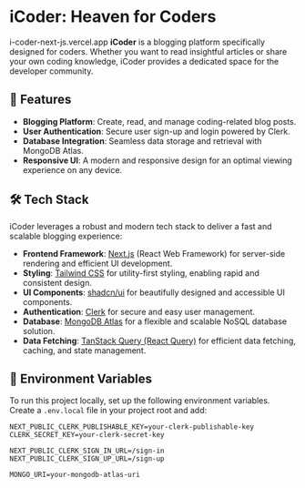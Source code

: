# iCoder: Heaven for Coders
i-coder-next-js.vercel.app
**iCoder** is a blogging platform specifically designed for coders. Whether you want to read insightful articles or share your own coding knowledge, iCoder provides a dedicated space for the developer community.

## 🚀 Features

- **Blogging Platform**: Create, read, and manage coding-related blog posts.
- **User Authentication**: Secure user sign-up and login powered by Clerk.
- **Database Integration**: Seamless data storage and retrieval with MongoDB Atlas.
- **Responsive UI**: A modern and responsive design for an optimal viewing experience on any device.

## 🛠️ Tech Stack

iCoder leverages a robust and modern tech stack to deliver a fast and scalable blogging experience:

- **Frontend Framework**: [Next.js](https://nextjs.org/) (React Web Framework) for server-side rendering and efficient UI development.
- **Styling**: [Tailwind CSS](https://tailwindcss.com/) for utility-first styling, enabling rapid and consistent design.
- **UI Components**: [shadcn/ui](https://ui.shadcn.com/) for beautifully designed and accessible UI components.
- **Authentication**: [Clerk](https://clerk.dev/) for secure and easy user management.
- **Database**: [MongoDB Atlas](https://www.mongodb.com/cloud/atlas) for a flexible and scalable NoSQL database solution.
- **Data Fetching**: [TanStack Query (React Query)](https://tanstack.com/query/latest) for efficient data fetching, caching, and state management.

## 🧪 Environment Variables

To run this project locally, set up the following environment variables. Create a `.env.local` file in your project root and add:

```env
NEXT_PUBLIC_CLERK_PUBLISHABLE_KEY=your-clerk-publishable-key
CLERK_SECRET_KEY=your-clerk-secret-key

NEXT_PUBLIC_CLERK_SIGN_IN_URL=/sign-in
NEXT_PUBLIC_CLERK_SIGN_UP_URL=/sign-up

MONGO_URI=your-mongodb-atlas-uri
